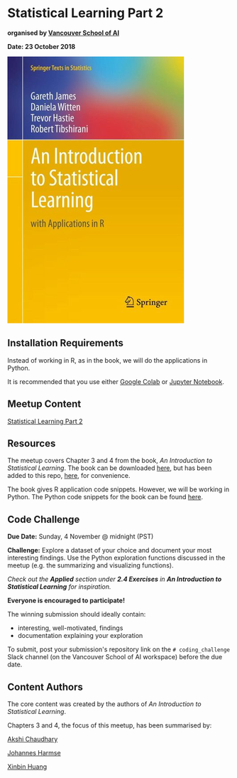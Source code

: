 # Statistical Learning Part 2

**organised by [Vancouver School of AI](https://www.facebook.com/groups/991378534367193/)**

**Date: 23 October 2018**

![](additional/isl.jpg)

## Installation Requirements

Instead of working in R, as in the book, we will do the applications in Python.

It is recommended that you use either [Google Colab](https://colab.research.google.com/notebooks/welcome.ipynb#recent=true) or [Jupyter Notebook](http://jupyter.org/).

## Meetup Content

[Statistical Learning Part 2](https://docs.google.com/presentation/d/1hdb-CT2LkbaZJHRNhsmYLsFJXHL7DKF5Pvq61j6o_sA/edit?usp=sharing)

## Resources

The meetup covers Chapter 3 and 4 from the book, *An Introduction to Statistical Learning*. The book can be downloaded [here](http://www-bcf.usc.edu/~gareth/ISL/ISLR%20Seventh%20Printing.pdf), but has been added to this repo, [here](https://github.com/SchoolofAI-Vancouver/statistical_learning_1/blob/master/docs/An%20Introduction%20to%20Statistical%20Learning%20-%20Gareth%20James.pdf), for convenience.

The book gives R application code snippets. However, we will be working in Python. The Python code snippets for the book can be found [here](https://github.com/JWarmenhoven/ISLR-python).

## Code Challenge

**Due Date:** Sunday, 4 November @ midnight (PST)

**Challenge:** Explore a dataset of your choice and document your most interesting findings. Use the Python exploration functions discussed in the meetup (e.g. the summarizing and visualizing functions).

*Check out the **Applied** section under **2.4 Exercises** in **An Introduction to Statistical Learning** for inspiration.*

**Everyone is encouraged to participate!**

The winning submission should ideally contain:

* interesting, well-motivated, findings
* documentation explaining your exploration

To submit, post your submission's repository link on the `# coding_challenge` Slack channel (on the Vancouver School of AI workspace) before the due date.

## Content Authors

The core content was created by the authors of *An Introduction to Statistical Learning*.

Chapters 3 and 4, the focus of this meetup, has been summarised by:

[Akshi Chaudhary](https://github.com/akshi8)

[Johannes Harmse](https://github.com/johannesharmse)

[Xinbin Huang](https://github.com/xinbinhuang)



